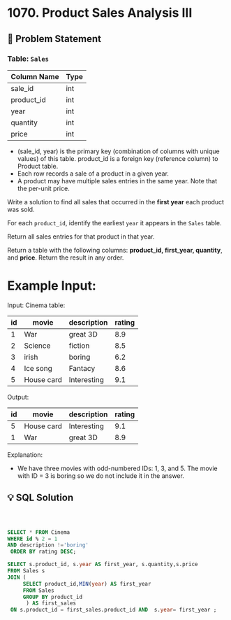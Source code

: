 # 1070. Product Sales Analysis III

## 📝 Problem Statement

### Table: `Sales`

| Column Name | Type  |
|-------------|-------|
| sale_id     | int   |
| product_id  | int   |
| year        | int   |
| quantity    | int   |
| price       | int   |

 - (sale_id, year) is the primary key (combination of columns with unique values) of this table.
product_id is a foreign key (reference column) to Product table.
 - Each row records a sale of a product in a given year.
 - A product may have multiple sales entries in the same year.
Note that the per-unit price.

Write a solution to find all sales that occurred in the **first year** each product was sold.

For each `product_id`, identify the earliest `year` it appears in the `Sales` table.

Return all sales entries for that product in that year.

Return a table with the following columns: **product_id, first_year, quantity**, and **price**.
Return the result in any order.

 # Example Input:
Input: 
Cinema table:

| id | movie      | description | rating |
|----|------------|-------------|--------|
| 1  | War        | great 3D    | 8.9    |
| 2  | Science    | fiction     | 8.5    |
| 3  | irish      | boring      | 6.2    |
| 4  | Ice song   | Fantacy     | 8.6    |
| 5  | House card | Interesting | 9.1    |

Output: 

| id | movie      | description | rating |
|----|------------|-------------|--------|
| 5  | House card | Interesting | 9.1    |
| 1  | War        | great 3D    | 8.9    |

Explanation: 
 - We have three movies with odd-numbered IDs: 1, 3, and 5. The movie with ID = 3 is boring so we do not include it in the answer.


## 💡 SQL Solution

```sql



SELECT * FROM Cinema 
WHERE id % 2 = 1
AND description !='boring' 
 ORDER BY rating DESC;

SELECT s.product_id, s.year AS first_year, s.quantity,s.price 
FROM Sales s 
JOIN (
     SELECT product_id,MIN(year) AS first_year
     FROM Sales
     GROUP BY product_id
      ) AS first_sales
 ON s.product_id = first_sales.product_id AND  s.year= first_year ;
